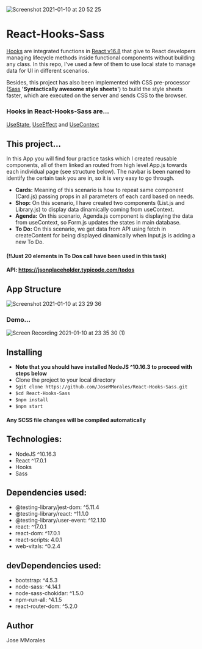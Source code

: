 ![Screenshot 2021-01-10 at 20 52 25](https://user-images.githubusercontent.com/43299285/104133764-de48c980-5385-11eb-8f87-629c05ea405f.png)

# React-Hooks-Sass 

[Hooks](https://reactjs.org/docs/hooks-faq.html#do-i-need-to-rewrite-all-my-class-components) are integrated functions in [React v16.8](https://reactjs.org/blog/2019/02/06/react-v16.8.0.html) that give to React developers managing lifecycle methods inside functional components without building any class. In this repo, I've used a few of them to use local state to manage data for UI in different scenarios. 

Besides, this project has also been implemented with CSS pre-processor ([Sass](https://create-react-app.dev/docs/adding-a-sass-stylesheet/) **'Syntactically awesome style sheets'**) to build the style sheets faster, which are executed on the server and sends CSS to the browser.

### Hooks in React-Hooks-Sass are...

[UseState](https://reactjs.org/docs/hooks-state.html), [UseEffect](https://reactjs.org/docs/hooks-effect.html) and [UseContext](https://reactjs.org/docs/hooks-reference.html#usecontext)

## This project...
In this App you will find four practice tasks which I created reusable components, all of them linked an routed from high level App.js towards each individual page (see structure below). The navbar is been named to identify the certain task you are in, so it is very easy to go through. 

* **Cards:** Meaning of this scenario is how to repeat same component (Card.js) passing props in all parameters of each card based on needs.
* **Shop:** On this scenario, I have created two components (List.js and Library.js) to display data dinamically coming from useContext.
* **Agenda:** On this scenario, Agenda.js component is displaying the data from useContext, so Form.js updates the states in main database.
* **To Do:** On this scenario, we get data from API using fetch in createContent for being displayed dinamically when Input.js is adding a new To Do.

#### (!!Just 20 elements in To Dos call have been used in this task)
#### API: https://jsonplaceholder.typicode.com/todos 

## App Structure
![Screenshot 2021-01-10 at 23 29 36](https://user-images.githubusercontent.com/43299285/104137258-ced47b00-539b-11eb-9480-43f4ab4d5707.png)

### Demo...
![Screen Recording 2021-01-10 at 23 35 30 (1)](https://user-images.githubusercontent.com/43299285/104137496-7e5e1d00-539d-11eb-90cb-acd20938f808.gif)


## Installing
* **Note that you should have installed NodeJS ^10.16.3 to proceed with steps below**
* Clone the project to your local directory
* `$git clone https://github.com/JoseMMorales/React-Hooks-Sass.git`
* `$cd React-Hooks-Sass`
* `$npm install`
* `$npm start`

#### Any SCSS file changes will be compiled automatically 

## Technologies: 
* NodeJS ^10.16.3
* React ^17.0.1
* Hooks
* Sass

## Dependencies used: 
* @testing-library/jest-dom: ^5.11.4
* @testing-library/react: ^11.1.0
* @testing-library/user-event: ^12.1.10
* react: ^17.0.1
* react-dom: ^17.0.1
* react-scripts: 4.0.1
* web-vitals: ^0.2.4

## devDependencies used: 
* bootstrap: ^4.5.3
* node-sass: ^4.14.1
* node-sass-chokidar: ^1.5.0
* npm-run-all: ^4.1.5
* react-router-dom: ^5.2.0

## Author
Jose MMorales